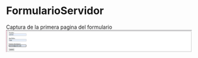 # FormularioServidor

Captura de la primera pagina del formulario
![Image text](https://github.com/cvega159/FormularioServidor/blob/main/form1.PNG)
